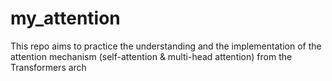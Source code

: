 # my_attention
This repo aims to practice the understanding and the implementation of the attention mechanism (self-attention &amp; multi-head attention) from the Transformers arch
